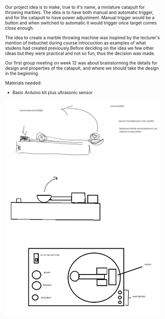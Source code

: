 Our project idea is to make, true to it's name, a miniature catapult for throwing marbles. The idea is to have both manual and automatic trigger, and for the catapult to have power adjustment. Manual trigger would be a button and when switched to automatic it would trigger once target comes close enough.

The idea to create a marble throwing machine was inspired by the lecturer's mention of trebuchet during course introcuction as examples of what studens had created previously.Before deciding on the idea we few other ideas but they were practical and not so fun, thus the decision was made.

Our first group meeting on week 12 was about brainstorming the details for design and properties of the catapult, and where we should take the design in the beginning. 

Materials needed:

- Basic Arduino kit plus ultrasonic sensor

<img src="images/first_drawing.png" width="700">


<img src="images/better_drawing.png" width="700">
